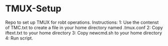 # TMUX-Setup
Repo to set up TMUX for robt operations. 
Instructions:
1: Use the contenst of TMC.txt to create a file in your home directory named .tmux.conf
2: Copy iftext.txt to your home directory
3: Copy newcmd.sh to your home directory
4: Run script. 
